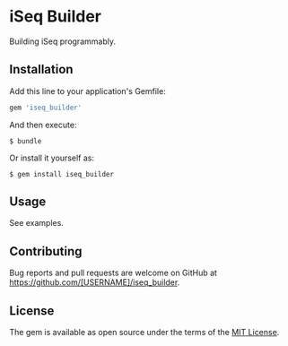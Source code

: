 # iSeq Builder

Building iSeq programmably.

## Installation

Add this line to your application's Gemfile:

```ruby
gem 'iseq_builder'
```

And then execute:

    $ bundle

Or install it yourself as:

    $ gem install iseq_builder

## Usage

See examples.

## Contributing

Bug reports and pull requests are welcome on GitHub at https://github.com/[USERNAME]/iseq_builder.

## License

The gem is available as open source under the terms of the [MIT License](https://opensource.org/licenses/MIT).
